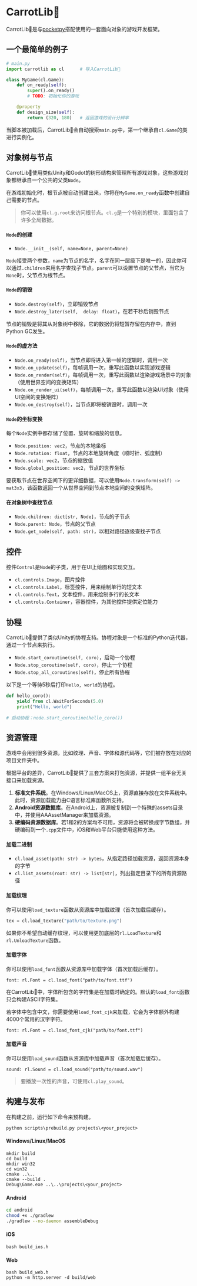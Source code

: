 # CarrotLib🥕

CarrotLib🥕是与[pocketpy](https://github.com/pocketpy/pocketpy)搭配使用的一套面向对象的游戏开发框架。


## 一个最简单的例子

```python
# main.py
import carrotlib as cl		# 导入CarrotLib🥕

class MyGame(cl.Game):
    def on_ready(self):
        super().on_ready()
        # TODO: 初始化你的游戏

    @property
    def design_size(self):
        return (320, 180)	# 返回游戏的设计分辨率
```

当脚本被加载后，CarrotLib🥕会自动搜索`main.py`中，第一个继承自`cl.Game`的类进行实例化。

## 对象树与节点

CarrotLib🥕使用类似Unity和Godot的树形结构来管理所有游戏对象，这些游戏对象都继承自一个公共的父类`Node`。

在游戏初始化时，根节点被自动创建出来，你将在`MyGame.on_ready`函数中创建自己需要的节点。

> 你可以使用`cl.g.root`来访问根节点。`cl.g`是一个特别的模块，里面包含了许多全局数据。

#### `Node`的创建

+ `Node.__init__(self, name=None, parent=None)`

`Node`接受两个参数，`name`为节点的名字，名字在同一层级下是唯一的，因此你可以通过`.children`来用名字查找子节点。`parent`可以设置节点的父节点，当它为`None`时，父节点为根节点。

#### `Node`的销毁

+ `Node.destroy(self)`，立即销毁节点
+ `Node.destroy_later(self,  delay: float)`，在若干秒后销毁节点

节点的销毁是将其从对象树中移除，它的数据仍将短暂存留在内存中，直到Python GC发生。

#### `Node`的虚方法

+ `Node.on_ready(self)`，当节点即将进入第一帧的逻辑时，调用一次
+ `Node.on_update(self)`，每帧调用一次，重写此函数以实现游戏逻辑
+ `Node.on_render(self)`，每帧调用一次，重写此函数以渲染游戏场景中的对象（使用世界空间的变换矩阵）
+ `Node.on_render_ui(self)`，每帧调用一次，重写此函数以渲染UI对象（使用UI空间的变换矩阵）
+ `Node.on_destroy(self)`，当节点即将被销毁时，调用一次

#### `Node`的坐标变换

每个`Node`实例中都存储了位置、旋转和缩放的信息。

+ `Node.position: vec2`，节点的本地坐标
+ `Node.rotation: float`，节点的本地旋转角度（顺时针、弧度制）
+ `Node.scale: vec2`，节点的缩放值
+ `Node.global_position: vec2`，节点的世界坐标

要获取节点在世界空间下的更详细数据，可以使用`Node.transform(self) -> mat3x3`，该函数返回一个从世界空间到节点本地空间的变换矩阵。

#### 在对象树中查找节点

+ `Node.children: dict[str, Node]`，节点的子节点
+ `Node.parent: Node`，节点的父节点
+ `Node.get_node(self, path: str)`，以相对路径逐级查找子节点

## 控件

控件`Control`是`Node`的子类，用于在UI上绘图和实现交互。

+ `cl.controls.Image`，图片控件
+ `cl.controls.Label`，标签控件，用来绘制单行的短文本
+ `cl.controls.Text`，文本控件，用来绘制多行的长文本
+ `cl.controls.Container`，容器控件，为其他控件提供定位能力

## 协程

CarrotLib🥕提供了类似Unity的协程支持。协程对象是一个标准的Python迭代器，通过一个节点来执行。

+ `Node.start_coroutine(self, coro)`，启动一个协程
+ `Node.stop_coroutine(self, coro)`，停止一个协程
+ `Node.stop_all_coroutines(self)`，停止所有协程

以下是一个等待5秒后打印`Hello, world`的协程。

```python
def hello_coro():
    yield from cl.WaitForSeconds(5.0)
    print("Hello, world")
    
# 启动协程：node.start_coroutine(hello_coro())
```

## 资源管理

游戏中会用到很多资源，比如纹理、声音、字体和源代码等，它们被存放在对应的项目文件夹中。

根据平台的差异，CarrotLib🥕提供了三套方案来打包资源，并提供一组平台无关接口来加载资源。

1. **标准文件系统**。在Windows/Linux/MacOS上，资源直接存放在文件系统中。此时，资源加载能力由C语言标准库函数所支持。
2. **Android资源数据库**。在Android上，资源被复制到一个特殊的assets目录中，并使用AAAssetManager来加载资源。
3. **硬编码资源数据库**。若1和2的方案均不可用，资源将会被转换成字节数组，并硬编码到一个`.cpp`文件中，iOS和Web平台只能使用这种方法。

#### 加载二进制

+ `cl.load_asset(path: str) -> bytes`，从指定路径加载资源，返回资源本身的字节
+ `cl.list_assets(root: str) -> list[str]`，列出指定目录下的所有资源路径


#### 加载纹理

你可以使用`load_texture`函数从资源库中加载纹理（首次加载后缓存）。

```python
tex = cl.load_texture("path/to/texture.png")
```

如果你不希望自动缓存纹理，可以使用更加底层的`rl.LoadTexture`和`rl.UnloadTexture`函数。

#### 加载字体

你可以使用`load_font`函数从资源库中加载字体（首次加载后缓存）。

```
font: rl.Font = cl.load_font("path/to/font.ttf")
```

在CarrotLib🥕中，字体所包含的字符集是在加载时确定的。默认的`load_font`函数只会构建ASCII字符集。

若字体中包含中文，你需要使用`load_font_cjk`来加载，它会为字体额外构建4000个常用的汉字字符。

```
font: rl.Font = cl.load_font_cjk("path/to/font.ttf")
```


#### 加载声音

你可以使用`load_sound`函数从资源库中加载声音（首次加载后缓存）。

```
sound: rl.Sound = cl.load_sound("path/to/sound.wav")
```

> 要播放一次性的声音，可使用`cl.play_sound`。

## 构建与发布

在构建之前，运行如下命令来预构建。

```
python scripts\prebuild.py projects\<your_project>
```

#### Windows/Linux/MacOS

```
mkdir build
cd build
mkdir win32
cd win32
cmake ..\..
cmake --build .
Debug\Game.exe ..\..\projects\<your_project>
```

#### Android

```bash
cd android
chmod +x ./gradlew
./gradlew --no-daemon assembleDebug
```

#### iOS

```
bash build_ios.h
```

#### Web

```
bash build_web.h
python -m http.server -d build/web
```

